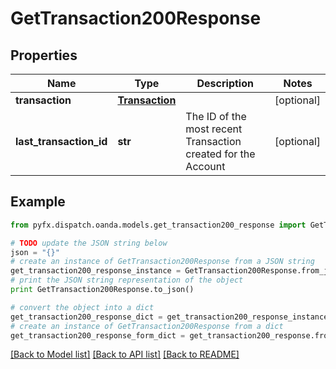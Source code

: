 # GetTransaction200Response


## Properties
Name | Type | Description | Notes
------------ | ------------- | ------------- | -------------
**transaction** | [**Transaction**](Transaction.md) |  | [optional] 
**last_transaction_id** | **str** | The ID of the most recent Transaction created for the Account | [optional] 

## Example

```python
from pyfx.dispatch.oanda.models.get_transaction200_response import GetTransaction200Response

# TODO update the JSON string below
json = "{}"
# create an instance of GetTransaction200Response from a JSON string
get_transaction200_response_instance = GetTransaction200Response.from_json(json)
# print the JSON string representation of the object
print GetTransaction200Response.to_json()

# convert the object into a dict
get_transaction200_response_dict = get_transaction200_response_instance.to_dict()
# create an instance of GetTransaction200Response from a dict
get_transaction200_response_form_dict = get_transaction200_response.from_dict(get_transaction200_response_dict)
```
[[Back to Model list]](../README.md#documentation-for-models) [[Back to API list]](../README.md#documentation-for-api-endpoints) [[Back to README]](../README.md)


